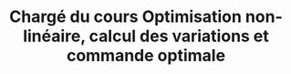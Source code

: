 ---
authors: "Elisa Aerospace"
title: "Chargé du cours Optimisation non-linéaire, calcul des variations et commande optimale"
url: uploads/CoursElisaAerospace.pdf
---